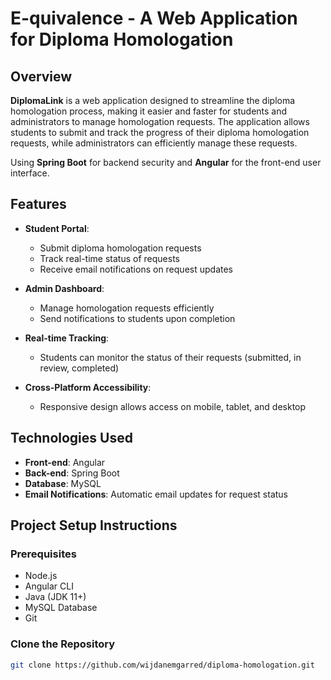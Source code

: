 # E-quivalence - A Web Application for Diploma Homologation

## Overview
**DiplomaLink** is a web application designed to streamline the diploma homologation process, making it easier and faster for students and administrators to manage homologation requests. The application allows students to submit and track the progress of their diploma homologation requests, while administrators can efficiently manage these requests. 

Using **Spring Boot** for backend security and **Angular** for the front-end user interface.

## Features
- **Student Portal**: 
  - Submit diploma homologation requests
  - Track real-time status of requests
  - Receive email notifications on request updates

- **Admin Dashboard**:
  - Manage homologation requests efficiently
  - Send notifications to students upon completion

- **Real-time Tracking**:
  - Students can monitor the status of their requests (submitted, in review, completed)

- **Cross-Platform Accessibility**:
  - Responsive design allows access on mobile, tablet, and desktop

## Technologies Used
- **Front-end**: Angular
- **Back-end**: Spring Boot
- **Database**: MySQL
- **Email Notifications**: Automatic email updates for request status

## Project Setup Instructions

### Prerequisites
- Node.js
- Angular CLI
- Java (JDK 11+)
- MySQL Database
- Git

### Clone the Repository
```bash
git clone https://github.com/wijdanemgarred/diploma-homologation.git
